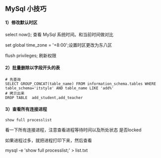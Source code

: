 ## MySql 小技巧

#### 1）修改默认时区

select now(); 查看 MySql 系统时间。和当前时间做对比

set global time_zone = '+8:00';设置时区更改为东八区

flush privileges; 刷新权限

#### 2）批量删除以字段开头的表

```
# 先查询
SELECT GROUP_CONCAT(table_name) FROM information_schema.tables WHERE table_schema='itstyle' AND table_name LIKE 'add%'
# 拷贝出来
DROP TABLE  add_student,add_teacher
```

#### 3）查看所有连接进程

```
show full processlist 

```

看一下所有连接进程，注意查看进程等待时间以及所处状态 是否locked

如果进程过多，就把进程打印下来，然后查看

mysql -e 'show full processlist;' > list.txt

